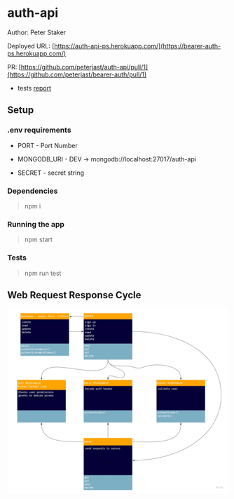# auth-api

Author: Peter Staker

Deployed URL: [https://auth-api-ps.herokuapp.com/](https://bearer-auth-ps.herokuapp.com/)

PR: [https://github.com/peterjast/auth-api/pull/1](https://github.com/peterjast/bearer-auth/pull/1)

* tests [report](https://github.com/peterjast/auth-api/actions)

## Setup

### .env requirements

* PORT - Port Number

* MONGODB_URI - DEV -> mongodb://localhost:27017/auth-api

* SECRET - secret string

### Dependencies

> npm i

### Running the app

> npm start

### Tests

> npm run test

## Web Request Response Cycle

![UML](./src/assets/UML-Diagram.jpg)
